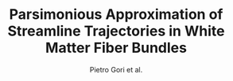 ---
cat: gaia
subcat: ginkgo
bestof: false
author: Pietro Gori et al.
title: Parsimonious Approximation of Streamline Trajectories in White Matter Fiber Bundles
journal: IEEE transactions on medical imaging
year: 2016
type: article
doi: 10.1109/TMI.2016.2591080
---